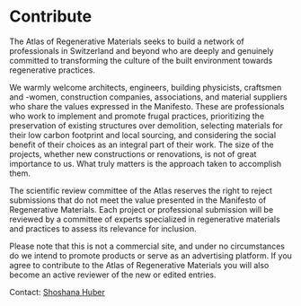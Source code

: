 # Contribute

The Atlas of Regenerative Materials seeks to build a network of professionals in Switzerland and beyond who are deeply and genuinely committed to transforming the culture of the built environment towards regenerative practices.

We warmly welcome architects, engineers, building physicists, craftsmen and -women, construction companies, associations, and material suppliers who share the values expressed in the Manifesto. These are professionals who work to implement and promote frugal practices, prioritizing the preservation of existing structures over demolition, selecting materials for their low carbon footprint and local sourcing, and considering the social benefit of their choices as an integral part of their work. The size of the projects, whether new constructions or renovations, is not of great importance to us. What truly matters is the approach taken to accomplish them.

The scientific review committee of the Atlas reserves the right to reject submissions that do not meet the value presented in the Manifesto of Regenerative Materials. Each project or professional submission will be reviewed by a committee of experts specialized in regenerative materials and practices to assess its relevance for inclusion.

Please note that this is not a commercial site, and under no circumstances do we intend to promote products or serve as an advertising platform.
If you agree to contribute to the Atlas of Regenerative Materials you will also become an active reviewer of the new or edited entries.

Contact: [Shoshana Huber](https://sc.ibi.ethz.ch/en/people/scientific-assistants/shoshana_huber.html)
